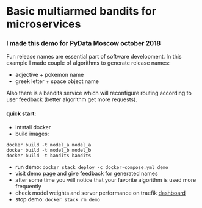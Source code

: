 # Basic multiarmed bandits for microservices
### I made this demo for PyData Moscow october 2018

Fun release names are essential part of software development. 
In this example I made couple of algorithms to generate release names:
- adjective + pokemon name
- greek letter + space object name

Also there is a bandits service which will reconfigure routing according 
to user feedback (better algorithm get more requests).

#### quick start:

- intstall docker
- build images:
```
docker build -t model_a model_a
docker build -t model_b model_b
docker build -t bandits bandits
```
- run demo: `docker stack deploy -c docker-compose.yml demo`
- visit demo [page](http://localhost/) and give feedback for generated names
- after some time you will notice that your favorite algorithm is used more frequently 
- check model weights and server performance on traefik [dashboard](http://localhost:8080/dashboard/)
- stop demo: `docker stack rm demo`

